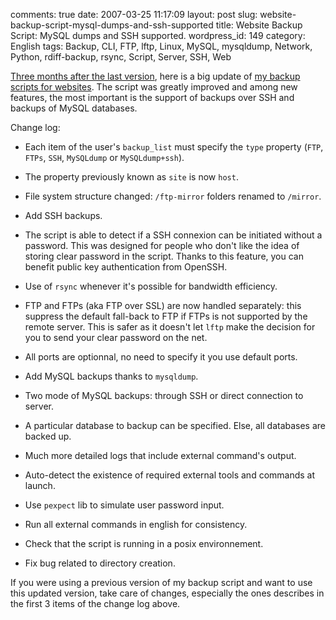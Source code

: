 comments: true
date: 2007-03-25 11:17:09
layout: post
slug: website-backup-script-mysql-dumps-and-ssh-supported
title: Website Backup Script: MySQL dumps and SSH supported.
wordpress_id: 149
category: English
tags: Backup, CLI, FTP, lftp, Linux, MySQL, mysqldump, Network, Python, rdiff-backup, rsync, Script, Server, SSH, Web

[Three months after the last version](http://kevin.deldycke.com/2006/12/website-backup-script-updated-take-care-of-hidden-files-now/), here is a big update of [my backup scripts for websites](https://github.com/kdeldycke/scripts/blob/master/website-backup.py). The script was greatly improved and among new features, the most important is the support of backups over SSH and backups of MySQL databases.

Change log:




  * Each item of the user's `backup_list` must specify the `type` property (`FTP`, `FTPs`, `SSH`, `MySQLdump` or `MySQLdump+ssh`).


  * The property previously known as `site` is now `host`.


  * File system structure changed: `/ftp-mirror` folders renamed to `/mirror`.


  * Add SSH backups.


  * The script is able to detect if a SSH connexion can be initiated without a password. This was designed for people who don't like the idea of storing clear password in the script. Thanks to this feature, you can benefit public key authentication from OpenSSH.


  * Use of `rsync` whenever it's possible for bandwidth efficiency.


  * FTP and FTPs (aka FTP over SSL) are now handled separately: this suppress the default fall-back to FTP if FTPs is not supported by the remote server. This is safer as it doesn't let `lftp` make the decision for you to send your clear password on the net.


  * All ports are optionnal, no need to specify it you use default ports.


  * Add MySQL backups thanks to `mysqldump`.


  * Two mode of MySQL backups: through SSH or direct connection to server.


  * A particular database to backup can be specified. Else, all databases are backed up.


  * Much more detailed logs that include external command's output.


  * Auto-detect the existence of required external tools and commands at launch.


  * Use `pexpect` lib to simulate user password input.


  * Run all external commands in english for consistency.


  * Check that the script is running in a posix environnement.


  * Fix bug related to directory creation.



If you were using a previous version of my backup script and want to use this updated version, take care of changes, especially the ones describes in the first 3 items of the change log above.
